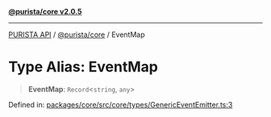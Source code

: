 [**@purista/core v2.0.5**](../README.md)

***

[PURISTA API](../../../packages.md) / [@purista/core](../README.md) / EventMap

# Type Alias: EventMap

> **EventMap**: `Record`\<`string`, `any`\>

Defined in: [packages/core/src/core/types/GenericEventEmitter.ts:3](https://github.com/puristajs/purista/blob/master/packages/core/src/core/types/GenericEventEmitter.ts#L3)
